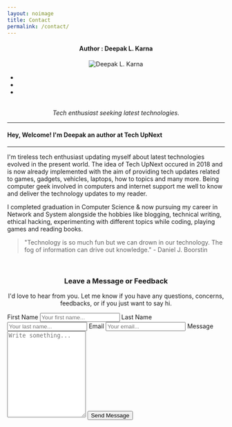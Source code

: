 ```yaml
---
layout: noimage
title: Contact
permalink: /contact/
---
```

<h4 align="center">Author : Deepak L. Karna</h4> 

<div class="aboutme" align="center">
	<img src="{{site.baseurl}}/img/author.png" alt="Deepak L. Karna" class="image">
	<div class="overlay">
    	<div class="text">
    		<ul>
			  <li>
			    <a href="https://facebook.com/deepakkarna1" target="_blank"><i class="fab fa-facebook-f icon"></i></a>
			  </li>
			  <li>
			    <a href="https://twitter.com/deepak_karna1" target="_blank"><i class="fab fa-twitter icon"></i></a>
			  </li>
			  <li>
			    <a href="https://linkedin.com/in/deepakkarna93" target="_blank"><i class="fab fa-linkedin-in icon"></i></a>
			  </li>  
			</ul>
    	</div>
  	</div>
</div>
<br>
<div align="center">
	<i>Tech enthusiast seeking latest technologies.</i>
</div>

***
<h4>Hey, Welcome! I'm Deepak an author at Tech UpNext</h4>

***
<p class="para">I'm tireless tech enthusiast updating myself about latest technologies evolved in the present world. The idea of Tech UpNext occured in 2018 and is now already implemented with the aim of providing tech updates related to games, gadgets, vehicles, laptops, how to topics and many more. Being computer geek involved in computers and internet support me well to know and deliver the technology updates to my reader. </p>

<p class="para">
I completed graduation in Computer Science & now pursuing my career in Network and System alongside the hobbies like blogging, technical writing, ethical hacking, experimenting with different topics while coding, playing games and reading books.</p>

>"Technology is so much fun but we can drown in our technology. The fog of information can drive out knowledge." - Daniel J. Boorstin

<br>
<!--Contact Form-->
<div align="center">
	<h3>Leave a Message or Feedback</h3>
	<p class="txt">I'd love to hear from you. Let me know if you have any questions, concerns, feedbacks, or if you just want to say hi.</p>
</div>

<form action="">
	<label for="fname">First Name</label>
	<input type="text" id="fname" name="firstname" placeholder="Your first name...">
	<label for="fname">Last Name</label>
	<input type="text" id="lname" name="lastname" placeholder="Your last name...">
	<label for="email">Email</label>
	<input type="text" id="email" name="email" placeholder="Your email...">
	<label for="message">Message</label>
	<textarea id="message" name="message" placeholder="Write something..." style="height:200px;"></textarea>
	<input type="submit" value="Send Message">
</form>
